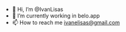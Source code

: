 - 👋 Hi, I’m @IvanLisas
- 🌱 I’m currently working in belo.app
- 📫 How to reach me ivanelisas@gmail.com

<!---
IvanLisas/IvanLisas is a ✨ special ✨ repository because its `README.md` (this file) appears on your GitHub profile.
You can click the Preview link to take a look at your changes.
--->
